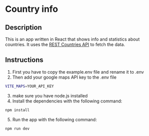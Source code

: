 # Country info
## Description
This is an app written in React that shows info and statistics about countries.
It uses the [REST Countries API](https://restcountries.com/) to fetch the data.

## Instructions
1. First you have to copy the example.env file and rename it to .env
2. Then add your google maps API key to the .env file
```bash
VITE_MAPS=YOUR_API_KEY
```
3. make sure you have node.js installed
4. Install the dependencies with the following command:
```bash
npm install
````
5. Run the app with the following command:
```bash
npm run dev
```